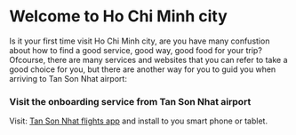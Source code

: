 # Welcome to Ho Chi Minh city

Is it your first time visit Ho Chi Minh city, are you have many confustion about how to find a good service, good way, good food for your trip? Ofcourse, there are many services and websites that you can refer to take a good choice for you, but there are another way for you to guid you when arriving to Tan Son Nhat airport:

### Visit the onboarding service from Tan Son Nhat airport
Visit: [Tan Son Nhat flights app](https://play.google.com/store/apps/details?id=com.vnairport.tansonnhat&hl=en) and install to you smart phone or tablet.

